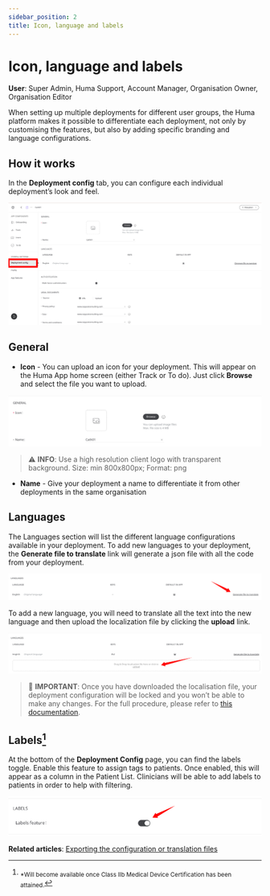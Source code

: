 ```yaml
---
sidebar_position: 2
title: Icon, language and labels 
---
```

# Icon, language and labels
**User**: Super Admin, Huma Support, Account Manager, Organisation Owner, Organisation Editor

When setting up multiple deployments for different user groups, the Huma platform makes it possible to differentiate each deployment, not only by customising the features, but also by adding specific branding and language configurations.
## How it works​
In the **Deployment config** tab, you can configure each individual deployment’s look and feel.

![image](./assets/IconLanguage01.png)

## General
- **Icon** - You can upload an icon for your deployment. This will appear on the Huma App home screen (either Track or To do). Just click **Browse** and select the file you want to upload.

![image](./assets/IconLanguage02.png)

> ⚠️ **INFO**: 
> Use a high resolution client logo with transparent background.
> Size: min 800x800px; 
> Format: png


- **Name** - Give your deployment a name to differentiate it from other deployments in the same organisation
## Languages
The Languages section will list the different language configurations available in your deployment. 
To add new languages to your deployment, the **Generate file to translate** link will generate a json file with all the code from your deployment. 

![image](./assets/IconLanguage03.png)

To add a new language, you will need to translate all the text into the new language and then upload the localization file by clicking the **upload** link.

![image](./assets/IconLanguage04.png)

> 🛑 **IMPORTANT**: Once you have downloaded the localisation file, your deployment configuration will be locked and you won’t be able to make any changes. For the full procedure, please refer to [this documentation](https://humatherapeutics.atlassian.net/wiki/spaces/DO/pages/3298689083/How-To+Log+a+Translation+Request).

## Labels[^1]
At the bottom of the **Deployment Config** page, you can find the labels toggle. Enable this feature to assign tags to patients. Once enabled, this will appear as a column in the Patient List. Clinicians will be able to add labels to patients in order to help with filtering.

![image](./assets/IconLanguage05.png)

[^1]:<sub>*Will become available once Class IIb Medical Device Certification has been attained.</sub>

**Related articles**: [Exporting the configuration or translation files](data-collection/admin-portal/managing-deployments/tools-and-navigation/exporting-config-or-localization-files.md)
